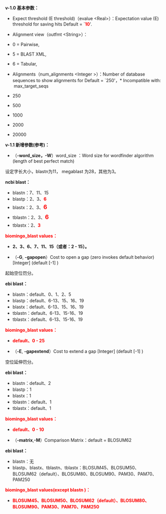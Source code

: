 **v-1.0 基本参数：**
*   Expect threshold (E threshold)（evalue &lt;Real&gt;）：Expectation value (E) threshold for saving hits Default = `**<font color="#ff0000">10</font>**'.
*   Alignment view（outfmt &lt;String&gt;）：

   *   0 = Pairwise,
   *   5 = BLAST XML,
   *   6 = Tabular,

*   Alignments（num_alignments &lt;Integer &gt;）：Number of database sequences to show alignments for Default = `250'，* Incompatible with:  max_target_seqs

   *   250
   *   500
   *   1000
   *   2000
   *   20000

**v-1.1 新增参数(参考)：**
*   （**-word_size，-W**）word_size <Integer>：Word size for wordfinder algorithm (length of best perfect match)

   设定字长大小，blastn为11， megablast 为28，其他为3。

   **ncbi blast：**
   *   blastn：7、11、15
   *   blastp：2、3、<font color="#ff0000">**6**</font>
   *   blastx：2、3、<font color="#ff0000" style="font-size: 18.4615px; line-height: 32.0123px;">**6**</font>
   *   tblastn：2、3、<font color="#ff0000" style="font-size: 18.4615px; line-height: 32.0123px;">**6**</font>
   *   tblastx：2、<font color="#ff0000">**3**</font></font>

   <font color="#ff0000">**biomingo_blast values：**</font>
   *   **2、3、6、7、11、15（或者：2 - 15）。**

*   （**-G**, **-gapopen**）Cost to open a gap (zero invokes default behavior) \[Integer\] (default [-1] )

   起始空位罚分。

   **ebi blast：**

   *   blastn：default、0、1、2、5
   *   blastp：default、6-13、15、16、19
   *   blastx：default、6-13、15、16、19
   *   tblastn：default、6-13、15-16、19
   *   tblastx：default、6-13、15-16、19

   **<font color="#ff0000">biomingo_blast values：</font>**

   *   **<font color="#ff0000">default、0 - 25</font>**

*   （**-E**, **-gapextend**）Cost to extend a gap \[Integer\] (default [-1] )

   空位延伸罚分。

   **ebi blast：**

   *   blastn：default、2
   *   blastp：1
   *   blastx：1
   *   tblastn：default、1
   *   tblastx：default、1

   **<font color="#ff0000">biomingo_blast values：</font>**

   *   <font color="#ff0000">**default、0 - 10**</font>

*   （**-matrix**,**-M**）Comparison Matrix：default = BLOSUM62

   **ebi blast：**

   *   blastn：无
   *   blastp、blastx、tblastn、tblastx：BLOSUM45、BLOSUM50、BLOSUM62（default）、BLOSUM80、BLOSUM90、PAM30、PAM70、PAM250

   **<font color="#ff0000">biomingo_blast values(except blastn )：</font>**

   *   <font color="#ff0000">**BLOSUM45、BLOSUM50、BLOSUM62（default）、BLOSUM80、BLOSUM90、PAM30、PAM70、PAM250**</font>


